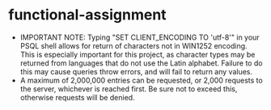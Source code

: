 # functional-assignment

- IMPORTANT NOTE: Typing "SET CLIENT_ENCODING TO 'utf-8'" in your PSQL shell allows for return of characters not in   WIN1252 encoding. This is especially important for this project, as character types may be returned from languages that do not use the Latin alphabet. Failure to do this may cause queries throw errors, and will fail to return any values.
- A maximum of 2,000,000 entries can be requested, or 2,000 requests to the server, whichever is reached first. Be sure not to exceed this, otherwise requests will be denied.
